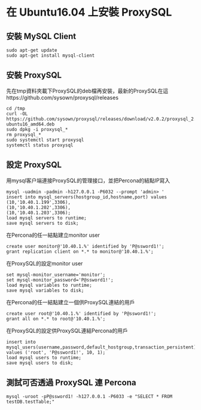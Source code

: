 # 在 Ubuntu16.04 上安裝 ProxySQL

## 安裝 MySQL Client
```
sudo apt-get update
sudo apt-get install mysql-client
```

## 安裝 ProxySQL

先在tmp資料夾載下ProxySQL的deb檔再安裝，最新的ProxySQL在這https://github.com/sysown/proxysql/releases
```
cd /tmp
curl -OL https://github.com/sysown/proxysql/releases/download/v2.0.2/proxysql_2.0.2-ubuntu16_amd64.deb
sudo dpkg -i proxysql_*
rm proxysql_*
sudo systemctl start proxysql
systemctl status proxysql
```

## 設定 ProxySQL
用mysql客户端連接ProxySQL的管理接口，並把Percona的結點IP寫入
```
mysql -uadmin -padmin -h127.0.0.1 -P6032 --prompt 'admin> '
insert into mysql_servers(hostgroup_id,hostname,port) values
(10,'10.40.1.199',3306),
(10,'10.40.1.202',3306),
(10,'10.40.1.203',3306);
load mysql servers to runtime;
save mysql servers to disk;
```
在Percona的任一結點建立monitor user
```
create user monitor@'10.40.1.%' identified by 'P@ssword1!';
grant replication client on *.* to monitor@'10.40.1.%';
```
在ProxySQL的設定monitor user
```
set mysql-monitor_username='monitor';
set mysql-monitor_password='P@ssword1!';
load mysql variables to runtime;
save mysql variables to disk;
```
在Percona的任一結點建立一個供ProxySQL連結的用戶
```
create user root@'10.40.1.%' identified by 'P@ssword1!';
grant all on *.* to root@'10.40.1.%';
```

在ProxySQL的設定供ProxySQL連結Percona的用戶
```
insert into mysql_users(username,password,default_hostgroup,transaction_persistent) values ('root', 'P@ssword1!', 10, 1);
load mysql users to runtime;
save mysql users to disk;
```
## 測試可否透過 ProxySQL 連 Percona
```
mysql -uroot -pP@ssword1! -h127.0.0.1 -P6033 -e "SELECT * FROM testDB.testTable;"
```

